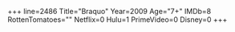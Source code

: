 +++
line=2486
Title="Braquo"
Year=2009
Age="7+"
IMDb=8
RottenTomatoes=""
Netflix=0
Hulu=1
PrimeVideo=0
Disney=0
+++

